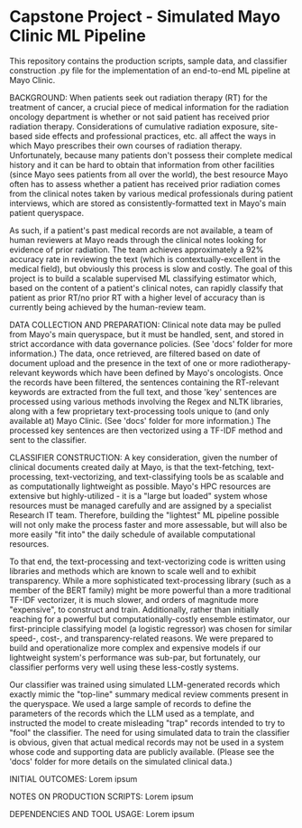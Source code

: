 # Capstone Project - Simulated Mayo Clinic ML Pipeline
This repository contains the production scripts, sample data, and classifier construction .py file for the implementation of an end-to-end ML pipeline at Mayo Clinic.

BACKGROUND:
When patients seek out radiation therapy (RT) for the treatment of cancer, a crucial piece of medical information for the radiation oncology department is whether or not said patient has received prior radiation therapy. Considerations of cumulative radiation exposure, site-based side effects and professional practices, etc. all affect the ways in which Mayo prescribes their own courses of radiation therapy. Unfortunately, because many patients don't possess their complete medical history and it can be hard to obtain that information from other facilities (since Mayo sees patients from all over the world), the best resource Mayo often has to assess whether a patient has received prior radiation comes from the clinical notes taken by various medical professionals during patient interviews, which are stored as consistently-formatted text in Mayo's main patient queryspace.

As such, if a patient's past medical records are not available, a team of human reviewers at Mayo reads through the clinical notes looking for evidence of prior radiation. The team achieves approximately a 92% accuracy rate in reviewing the text (which is contextually-excellent in the medical field), but obviously this process is slow and costly. The goal of this project is to build a scalable supervised ML classifying estimator which, based on the content of a patient's clinical notes, can rapidly classify that patient as prior RT/no prior RT with a higher level of accuracy than is currently being achieved by the human-review team.

DATA COLLECTION AND PREPARATION:
Clinical note data may be pulled from Mayo's main queryspace, but it must be handled, sent, and stored in strict accordance with data governance policies. (See 'docs' folder for more information.) The data, once retrieved, are filtered based on date of document upload and the presence in the text of one or more radiotherapy-relevant keywords which have been defined by Mayo's oncologists. Once the records have been filtered, the sentences containing the RT-relevant keywords are extracted from the full text, and those 'key' sentences are processed using various methods involving the Regex and NLTK libraries, along with a few proprietary text-processing tools unique to (and only available at) Mayo Clinic. (See 'docs' folder for more information.) The processed key sentences are then vectorized using a TF-IDF method and sent to the classifier.  

CLASSIFIER CONSTRUCTION:
A key consideration, given the number of clinical documents created daily at Mayo, is that the text-fetching, text-processing, text-vectorizing, and text-classifying tools be as scalable and as computationally lightweight as possible. Mayo's HPC resources are extensive but highly-utilized - it is a "large but loaded" system whose resources must be managed carefully and are assigned by a specialist Research IT team. Therefore, building the "lightest" ML pipeline possible will not only make the process faster and more assessable, but will also be more easily "fit into" the daily schedule of available computational resources.

To that end, the text-processing and text-vectorizing code is written using libraries and methods which are known to scale well and to exhibit transparency. While a more sophisticated text-processing library (such as a member of the BERT family) might be more powerful than a more traditional TF-IDF vectorizer, it is much slower, and orders of magnitude more "expensive", to construct and train. Additionally, rather than initially reaching for a powerful but computationally-costly ensemble estimator, our first-principle classifying model (a logistic regressor) was chosen for similar speed-, cost-, and transparency-related reasons. We were prepared to build and operationalize more complex and expensive models if our lightweight system's performance was sub-par, but fortunately, our classifier performs very well using these less-costly systems.

Our classifier was trained using simulated LLM-generated records which exactly mimic the "top-line" summary medical review comments present in the queryspace. We used a large sample of records to define the parameters of the records which the LLM used as a template, and instructed the model to create misleading "trap" records intended to try to "fool" the classifier. The need for using simulated data to train the classifier is obvious, given that actual medical records may not be used in a system whose code and supporting data are publicly available. (Please see the 'docs' folder for more details on the simulated clinical data.)

INITIAL OUTCOMES:
Lorem ipsum

NOTES ON PRODUCTION SCRIPTS:
Lorem ipsum

DEPENDENCIES AND TOOL USAGE:
Lorem ipsum